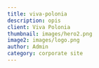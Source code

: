 ```yaml
---
title: viva-polonia
description: opis
client: Viva Polonia
thumbnail: images/hero2.png
image2: images/logo.png
author: Admin
category: corporate site
---
```

